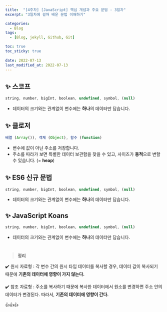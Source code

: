 ```yaml
---
title:  "[4주차] [JavaScript] 핵심 개념과 주요 문법 - 3일차"
excerpt: "3일차에 걸쳐 배운 문법 이해하기"

categories:
  - Blog
tags:
  - [Blog, jekyll, Github, Git]

toc: true
toc_sticky: true
 
date: 2022-07-13
last_modified_at: 2022-07-13
---
```



## ✨ 스코프

```JavaScript
string, number, bigInt, boolean, undefined, symbol, (null)
```

* 데이터의 크기와는 관계없이 변수에는  **하나**의 데이터만 담습니다.

##

## ✨ 클로저
```JavaScript
배열 (Array()), 객체 (Object), 함수 (function)
```
 * 변수에 값이 아닌 주소를 저장합니다.
* 주소를 따라가 보면 특별한 데이터 보관함을 찾을 수 있고, 사이즈가 **동적**으로 변할 수 있습니다. (= **heap**)

##

## ✨ ES6 신규 문법

```JavaScript
string, number, bigInt, boolean, undefined, symbol, (null)
```

* 데이터의 크기와는 관계없이 변수에는  **하나**의 데이터만 담습니다.

##

## ✨ JavaScript Koans

```JavaScript
string, number, bigInt, boolean, undefined, symbol, (null)
```

* 데이터의 크기와는 관계없이 변수에는  **하나**의 데이터만 담습니다.

#

> **정리**

:heavy_check_mark: 원시 자료형 : 각 변수 간의 원시 타입 데이터를 복사할 경우, 데이터 값이 복사되기 때문에 **기존의 데이터에 영향이 가지 않는다.**
#### 
:heavy_check_mark: 참조 자료형 : 주소를 복사하기 때문에 복사한 데이터에서 원소를 변경하면 주소 안의 데이터가 변경된다. 따라서, **기존의 데이터에 영향이 간다.**

👍👍👍
